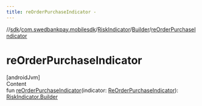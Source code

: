 ```yaml
---
title: reOrderPurchaseIndicator -
---
```

//[sdk](../../../../index)/[com.swedbankpay.mobilesdk](../../index)/[RiskIndicator](../index)/[Builder](index)/[reOrderPurchaseIndicator](re-order-purchase-indicator)



# reOrderPurchaseIndicator  
[androidJvm]  
Content  
fun [reOrderPurchaseIndicator](re-order-purchase-indicator)(indicator: [ReOrderPurchaseIndicator](../../-re-order-purchase-indicator/index)): [RiskIndicator.Builder](index)  



